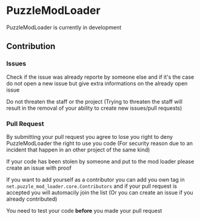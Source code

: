 # PuzzleModLoader
PuzzleModLoader is currently in development

## Contribution

### Issues
Check if the issue was already reporte by someone else and if it's the case do not open a new issue but give extra informations on the already open issue

Do not threaten the staff or the project
(Trying to threaten the staff will result in the removal of your ability to create new issues/pull requests)

### Pull Request
By submitting your pull request you agree to lose you right to deny PuzzleModLoader the right to use you code
(For security reason due to an incident that happen in an other project of the same kind)

If your code has been stolen by someone and put to the mod loader please create an issue with proof

If you want to add yourself as a contributor you can add you own tag in
`net.puzzle_mod_loader.core.Contributors` and if your pull request is accepted
you will automacily join the list (Or you can create an issue if you already contributed)

You need to test your code **before** you made your pull request
